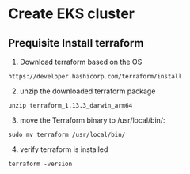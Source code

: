 # Create EKS cluster


## Prequisite Install terraform 

1. Download terraform based on the OS

```
https://developer.hashicorp.com/terraform/install
```
2. unzip the downloaded terraform package

```
unzip terraform_1.13.3_darwin_arm64
```
3. move the Terraform binary to /usr/local/bin/:

```
sudo mv terraform /usr/local/bin/
```
4. verify terraform is installed
```
terraform -version
```

